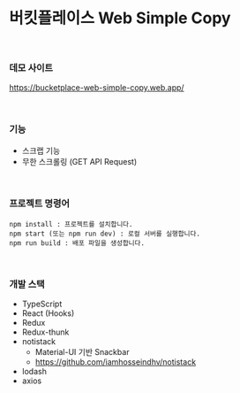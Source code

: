 # 버킷플레이스 Web Simple Copy

<br />

### 데모 사이트
https://bucketplace-web-simple-copy.web.app/

<br />

### 기능
- 스크랩 기능
- 무한 스크롤링 (GET API Request)

<br />

### 프로젝트 명령어
```
npm install : 프로젝트를 설치합니다.
npm start (또는 npm run dev) : 로컬 서버를 실행합니다.
npm run build : 배포 파일을 생성합니다.
``` 

<br />

### 개발 스택
- TypeScript
- React (Hooks)
- Redux
- Redux-thunk
- notistack
	- Material-UI 기반 Snackbar
	- https://github.com/iamhosseindhv/notistack
- lodash
- axios 	

<br />
